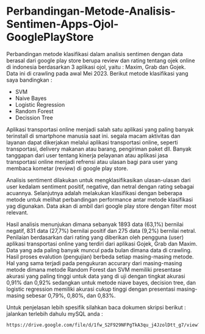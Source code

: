 # Perbandingan-Metode-Analisis-Sentimen-Apps-Ojol-GooglePlayStore
Perbandingan metode klasifikasi dalam analisis sentimen dengan data berasal dari google play store berupa review dan rating tentang ojek online di indonesia berdasarkan 3 aplikasi ojol, yaitu : Maxim, Grab dan Gojek. Data ini di crawling pada awal Mei 2023. Berikut metode klasifikasi yang saya bandingkan : 
- SVM
- Naive Bayes
- Logistic Regression
- Random Forest
- Decission Tree

Aplikasi transportasi online menjadi salah satu aplikasi yang paling banyak terinstall di smartphone manusia saat ini. segala macam aktivitas dan layanan dapat dikerjakan melalui aplikasi transportasi online, seperti transportasi, delivery makanan atau barang, pengiriman paket dll. Banyak tanggapan dari user tentang kinerja pelayanan atau aplikasi jasa transportasi online menjadi refrensi atau ulasan bagi para user yang membaca kometar (review) di google play store.

Analisis sentiment dilakukan untuk mengklasifikasikan ulasan-ulasan dari user kedalam sentiment positif, negative, dan netral dengan rating sebagai acuannya. Selanjutnya adalah melakukan klasifikasi dengan beberapa metode untuk melihat perbandingan performance antar metode klasifikasi yag digunakan. Data akan di ambil dari google play store dengan filter most relevant.

Hasil analisis menunjukan dimana sebanyak 1893 data (63,1%) bernilai negatif, 831 data (27,7%) bernilai positif dan 275 data (9,2%) bernilai netral. Penilaian berdasarkan dari rating yang diberikan oleh pengguna (user) aplikasi transportasi online yang terdiri dari aplikasi Gojek, Grab dan Maxim. Data yang ada paling banyak muncul pada bulan dimana data di crawling. Hasil proses evalution (pengujian) berbeda setiap masing-masing metode. Hal yang sama terjadi pada pengukuran accurary dari masing-masing metode dimana metode Random Forest dan SVM memiliki presentase akurasi yang paling tinggi untuk data yang di uji dengan tingkat akurasi 0,91% dan 0,92% sedangkan untuk metode niave bayes, decision tree, dan logistic regression memiliki akurasi cukup tinggi dengan presentasi masing-masing sebesar 0,79%, 0,80%, dan 0,83%.

Untuk penjelasan lebih spesifik silahkan baca dokumen skripsi berikut : 
jalankan terlebih dahulu mySQL anda :
```bash
https://drive.google.com/file/d/1fw_S2F929NFPgTkA3qu_j4JzolDtt_g7/view?usp=sharing
```
